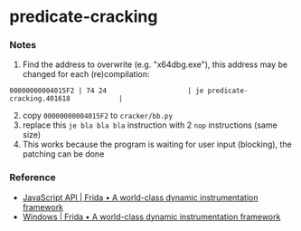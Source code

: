 predicate-cracking
==================
### Notes
1. Find the address to overwrite (e.g. "x64dbg.exe"), this address may be changed for each (re)compilation:
  ```
  00000000004015F2 | 74 24                    | je predicate-cracking.401618            |
  ```
2. copy `00000000004015F2` to `cracker/bb.py`
3. replace this `je bla bla bla` instruction with 2 `nop` instructions (same size)
4. This works because the program is waiting for user input (blocking), the patching can be done

### Reference
- [JavaScript API | Frida • A world-class dynamic instrumentation framework](https://frida.re/docs/javascript-api/)
- [Windows | Frida • A world-class dynamic instrumentation framework](https://frida.re/docs/examples/windows/)